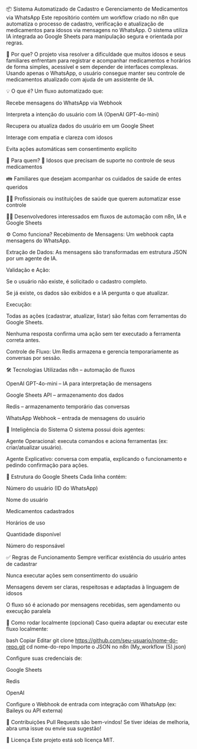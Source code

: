 📦 Sistema Automatizado de Cadastro e Gerenciamento de Medicamentos via WhatsApp
Este repositório contém um workflow criado no n8n que automatiza o processo de cadastro, verificação e atualização de medicamentos para idosos via mensagens no WhatsApp. O sistema utiliza IA integrada ao Google Sheets para manipulação segura e orientada por regras.

🚀 Por que?
O projeto visa resolver a dificuldade que muitos idosos e seus familiares enfrentam para registrar e acompanhar medicamentos e horários de forma simples, acessível e sem depender de interfaces complexas. Usando apenas o WhatsApp, o usuário consegue manter seu controle de medicamentos atualizado com ajuda de um assistente de IA.

💡 O que é?
Um fluxo automatizado que:

Recebe mensagens do WhatsApp via Webhook

Interpreta a intenção do usuário com IA (OpenAI GPT-4o-mini)

Recupera ou atualiza dados do usuário em um Google Sheet

Interage com empatia e clareza com idosos

Evita ações automáticas sem consentimento explícito

🎯 Para quem?
🧓 Idosos que precisam de suporte no controle de seus medicamentos

👪 Familiares que desejam acompanhar os cuidados de saúde de entes queridos

👨‍⚕️ Profissionais ou instituições de saúde que querem automatizar esse controle

🧑‍💻 Desenvolvedores interessados em fluxos de automação com n8n, IA e Google Sheets

⚙️ Como funciona?
Recebimento de Mensagens: Um webhook capta mensagens do WhatsApp.

Extração de Dados: As mensagens são transformadas em estrutura JSON por um agente de IA.

Validação e Ação:

Se o usuário não existe, é solicitado o cadastro completo.

Se já existe, os dados são exibidos e a IA pergunta o que atualizar.

Execução:

Todas as ações (cadastrar, atualizar, listar) são feitas com ferramentas do Google Sheets.

Nenhuma resposta confirma uma ação sem ter executado a ferramenta correta antes.

Controle de Fluxo: Um Redis armazena e gerencia temporariamente as conversas por sessão.

🛠 Tecnologias Utilizadas
n8n – automação de fluxos

OpenAI GPT-4o-mini – IA para interpretação de mensagens

Google Sheets API – armazenamento dos dados

Redis – armazenamento temporário das conversas

WhatsApp Webhook – entrada de mensagens do usuário

🧠 Inteligência do Sistema
O sistema possui dois agentes:

Agente Operacional: executa comandos e aciona ferramentas (ex: criar/atualizar usuário).

Agente Explicativo: conversa com empatia, explicando o funcionamento e pedindo confirmação para ações.

📁 Estrutura do Google Sheets
Cada linha contém:

Número do usuário (ID do WhatsApp)

Nome do usuário

Medicamentos cadastrados

Horários de uso

Quantidade disponível

Número do responsável

✅ Regras de Funcionamento
Sempre verificar existência do usuário antes de cadastrar

Nunca executar ações sem consentimento do usuário

Mensagens devem ser claras, respeitosas e adaptadas à linguagem de idosos

O fluxo só é acionado por mensagens recebidas, sem agendamento ou execução paralela

📌 Como rodar localmente (opcional)
Caso queira adaptar ou executar este fluxo localmente:

bash
Copiar
Editar
git clone https://github.com/seu-usuario/nome-do-repo.git
cd nome-do-repo
Importe o JSON no n8n (My_workflow (5).json)

Configure suas credenciais de:

Google Sheets

Redis

OpenAI

Configure o Webhook de entrada com integração com WhatsApp (ex: Baileys ou API externa)

🤝 Contribuições
Pull Requests são bem-vindos! Se tiver ideias de melhoria, abra uma issue ou envie sua sugestão!

🧾 Licença
Este projeto está sob licença MIT.

